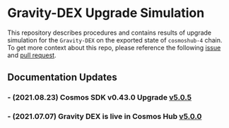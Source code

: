 # Gravity-DEX Upgrade Simulation

This repository describes procedures and contains results of upgrade simulation for the `Gravity-DEX` on the exported state of `cosmoshub-4` chain. To get more context about this repo, please reference the following [issue](https://github.com/tendermint/liquidity/issues/403) and [pull request](https://github.com/cosmos/gaia/pull/859).

## Documentation Updates

### - (2021.08.23) Cosmos SDK v0.43.0 Upgrade [v5.0.5](v5.0.5)
### - (2021.07.07) Gravity DEX is live in Cosmos Hub [v5.0.0](v5.0.0)

